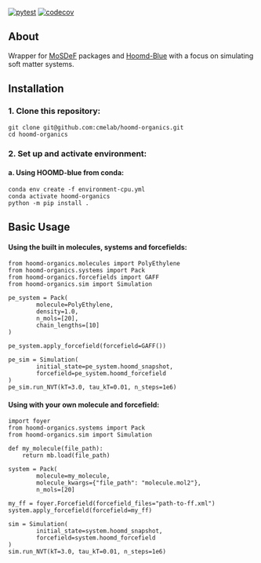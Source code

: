 [![pytest](https://github.com/cmelab/hoomd-organics/actions/workflows/pytest.yml/badge.svg)](https://github.com/cmelab/hoomd-organics/actions/workflows/pytest.yml)
[![codecov](https://codecov.io/gh/cmelab/hoomd-organics/branch/main/graph/badge.svg?token=86LY9WHSH6)](https://codecov.io/gh/cmelab/hoomd-organics)
## About

Wrapper for [MoSDeF](https://github.com/mosdef-hub) packages and [Hoomd-Blue](https://github.com/glotzerlab/hoomd-blue) with
a focus on simulating soft matter systems.

## Installation

### 1. Clone this repository: ###

```
git clone git@github.com:cmelab/hoomd-organics.git
cd hoomd-organics
```

### 2. Set up and activate environment: ###
#### a. Using HOOMD-blue from conda:
```
conda env create -f environment-cpu.yml
conda activate hoomd-organics
python -m pip install .
```

## Basic Usage
#### Using the built in molecules, systems and forcefields:
```
from hoomd-organics.molecules import PolyEthylene
from hoomd-organics.systems import Pack
from hoomd-organics.forcefields import GAFF
from hoomd-organics.sim import Simulation

pe_system = Pack(
        molecule=PolyEthylene,
        density=1.0,
        n_mols=[20],
        chain_lengths=[10]
)

pe_system.apply_forcefield(forcefield=GAFF())

pe_sim = Simulation(
        initial_state=pe_system.hoomd_snapshot,
        forcefield=pe_system.hoomd_forcefield
)
pe_sim.run_NVT(kT=3.0, tau_kT=0.01, n_steps=1e6)
```

#### Using with your own molecule and forcefield:
```
import foyer
from hoomd-organics.systems import Pack
from hoomd-organics.sim import Simulation

def my_molecule(file_path):
    return mb.load(file_path)

system = Pack(
        molecule=my_molecule,
        molecule_kwargs={"file_path": "molecule.mol2"},
        n_mols=[20]

my_ff = foyer.Forcefield(forcefield_files="path-to-ff.xml")
system.apply_forcefield(forcefield=my_ff)

sim = Simulation(
        initial_state=system.hoomd_snapshot,
        forcefield=system.hoomd_forcefield
)
sim.run_NVT(kT=3.0, tau_kT=0.01, n_steps=1e6)
```
